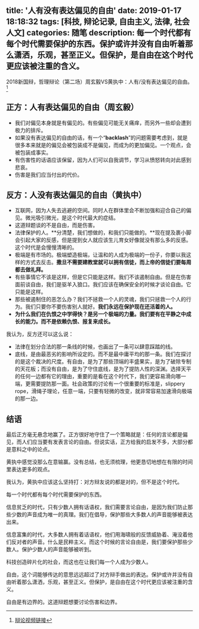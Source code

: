 title: '人有没有表达偏见的自由'
date: 2019-01-17 18:18:32
tags: [科技, 辩论记录, 自由主义, 法律, 社会人文]
categories: 随笔
description: 每一个时代都有每个时代需要保护的东西。保护或许并没有自由听着那么潇洒，乐观，甚至正义。但保护，是自由在这个时代更应该被注重的含义。
---

2018新国辩，哲理辩论（第二场）周玄毅VS黄执中：人有/没有表达偏见的自由。[^1]

## 正方：人有表达偏见的自由（周玄毅）

- 我们对偏见本身就是有偏见的。有些偏见可能无关痛痒，而另外一些却会遭到极力的排斥。
- 如果没有表达偏见的自由的话，有一个“**backlash**”的问题需要考虑到，就是很多本来就是的偏见会被包装成不是偏见，而成为的更加偏见。一个观点，会被包装成事实。
- 有伤害性的话语应该保留，因为人们可以自我调节，学习从愤怒转向对此感到悲哀。
- 伤害是我们应当付出的代价。

## 反方：人没有表达偏见的自由（黄执中）

- 互联网，因为人失去逃避的空间。同时人在群体里会不断加强和迎合自己的偏见。微光吸引微光，是这个时代最大的症结。
- 这道辩题谈的不是自由，而是伤害。
- 法律保护的人。**分清楚，我们想做的，和我们只能做的。**现在提及裹小脚会引起大家的反感，但是提到女人就应该生儿育女好像就没有那么多的反感。这个时代是会慢慢清晰的。
- 极端是有市场的。极端塑造极端，让温和的人成为极端的一份子，你要以我这样的方式去反击。**撒旦不需要建教堂就可以拥有信徒，而上帝的信徒们要每周都去做礼拜。**
- 有些事情它不该是这样，但是它只能是这样。我们不该遏制自由。但是在伤害面前谈自由，我们是驱羊入狼口。我们应该在确保安全的时候才谈论自由。它只能是这样。
- 那些被遏制住的恶怎么办？我们不拯救一个人的灵魂，我们只拯救一个人的行为。我们只要你不要伤害别人就好。**我们永远在保护现在还活着的人。**
- **为什么我们在仇恨之中学得快？是另一个极端的力量。我们要有在平静之中成长的能力。而不是依赖仇恨、报复来成长。**

我认为，反方还可以这么说：
- 法律在划分合法的那一条线的时候，也画出了一条可以肆意踩踏的线。
- 底线，是由最恶劣的影响所设定的。而不是最中庸平均的那一条。我们在探讨的是这个裁决的尺度。有自由，是为了那些顶端的丰盛果实，是为了破除专制的天花板；而没有自由，是为了守住底线，是为了提防人性的深渊。选择天平的任何一边都有它的理由，重要的是看在这个时代下，我们更容易滑向哪一端，更需要提防那一面。社会政策的讨论有一个很重要的标准是，slippery rope，滑绳子理论，任意一端，只要有轻微的改变，就非常容易加速滑向极端的那一边。

## 结语

最后正方毫无悬念地赢了。正方很好地守住了一个策略就是：任何的言论都是偏见，而人们应当要有发表言论的自由。但说实话，正方给我的启发不多，大部分都是意料之中的论点。

黄执中感觉没那么在意输赢。没有总结，也无须梳理，他更恳切地想在有限的时间里表达更多的观点。

我认为，黄执中应该这么坚持打：对方辩友说的都是对的，但不是这个时代。
 
每一个时代都有每个时代需要保护的东西。

信息贫乏的时代，只有少数人拥有话语权，我们需要言论自由，是因为我们防止那些少数的声音成为唯一的真理。我们在倡导，保护那些大多数人的声音能够被表达出来。

信息富集的时代，大多数人拥有着话语权，他们用海啸般的反馈威胁着、淹没着他们反对者的声音。什么是民粹主义。而这个时候的言论自由是，我们要保护那些少数人。保护少数人的声音能够被听到。
 
科技创造碎片化的社会，而这也在让我们每一个人成为少数人。
 
自由，这个词能够传达的意思远远超过了对方辩手做出的表达。保护或许并没有自由听着那么潇洒，乐观，甚至正义。但保护，是自由在这个时代更应该被注重的含义。
 
自由是有边界的。这道辩题想要讨论伤害和边界。

[^1]: [辩论视频链接](https://www.youtube.com/watch?v=RPFWBDktOVg)